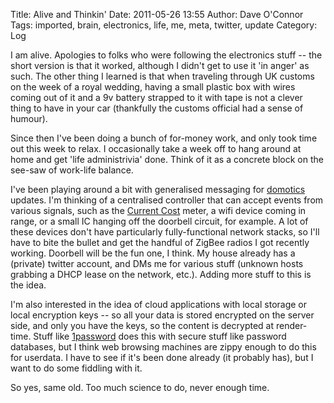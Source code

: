 Title: Alive and Thinkin'
Date: 2011-05-26 13:55
Author: Dave O'Connor
Tags: imported, brain, electronics, life, me, meta, twitter, update
Category: Log

I am alive. Apologies to folks who were following the electronics stuff
-- the short version is that it worked, although I didn't get to use it
'in anger' as such. The other thing I learned is that when traveling
through UK customs on the week of a royal wedding, having a small
plastic box with wires coming out of it and a 9v battery strapped to it
with tape is not a clever thing to have in your car (thankfully the
customs official had a sense of humour).

Since then I've been doing a bunch of for-money work, and only took time
out this week to relax. I occasionally take a week off to hang around at
home and get 'life administrivia' done. Think of it as a concrete block
on the see-saw of work-life balance.

I've been playing around a bit with generalised messaging for
[domotics] updates. I'm thinking of a centralised controller that can
accept events from various signals, such as the [Current Cost] meter,
a wifi device coming in range, or a small IC hanging off the doorbell
circuit, for example. A lot of these devices don't have particularly
fully-functional network stacks, so I'll have to bite the bullet and get
the handful of ZigBee radios I got recently working. Doorbell will be
the fun one, I think. My house already has a (private) twitter account,
and DMs me for various stuff (unknown hosts grabbing a DHCP lease on the
network, etc.). Adding more stuff to this is the idea.

I'm also interested in the idea of cloud applications with local storage
or local encryption keys -- so all your data is stored encrypted on the
server side, and only you have the keys, so the content is decrypted at
render-time. Stuff like [1password] does this with secure stuff like
password databases, but I think web browsing machines are zippy enough
to do this for userdata. I have to see if it's been done already (it
probably has), but I want to do some fiddling with it.

So yes, same old. Too much science to do, never enough time.

  [domotics]: http://en.wikipedia.org/wiki/Home_automation
  [Current Cost]: http://www.currentcost.com/
  [1password]: http://agilebits.com/onepassword
